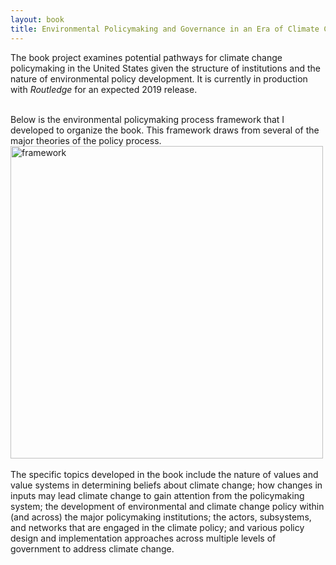 ```yaml
---
layout: book
title: Environmental Policymaking and Governance in an Era of Climate Change
---
```



The book project examines potential pathways for climate change policymaking in the United States given the structure of institutions and the nature of environmental policy development. It is currently in production with _Routledge_ for an expected 2019 release. 

<br />
Below is the environmental policymaking process framework that I developed to organize the book. This framework draws from several of the major theories of the policy process. 

<br />
<img align="middle" width="500" src="{{ site.url }}/system2.png" alt="framework">
<br />

<br />
The specific topics developed in the book include the nature of values and value systems in determining beliefs about climate change; how changes in inputs may lead climate change to gain attention from the policymaking system; the development of environmental and climate change policy within (and across) the major policymaking institutions; the actors, subsystems, and networks that are engaged in the climate policy; and various policy design and implementation approaches across multiple levels of government to address climate change.

